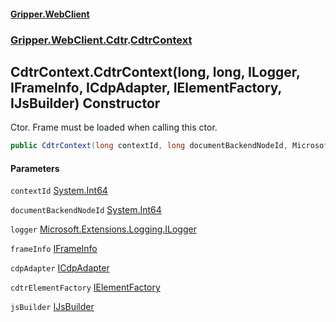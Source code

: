 #### [Gripper.WebClient](index 'index')
### [Gripper.WebClient.Cdtr](Gripper_WebClient_Cdtr 'Gripper.WebClient.Cdtr').[CdtrContext](Gripper_WebClient_Cdtr_CdtrContext 'Gripper.WebClient.Cdtr.CdtrContext')
## CdtrContext.CdtrContext(long, long, ILogger, IFrameInfo, ICdpAdapter, IElementFactory, IJsBuilder) Constructor
Ctor. Frame must be loaded when calling this ctor.  
```csharp
public CdtrContext(long contextId, long documentBackendNodeId, Microsoft.Extensions.Logging.ILogger logger, Gripper.WebClient.IFrameInfo frameInfo, Gripper.WebClient.Cdtr.ICdpAdapter cdpAdapter, Gripper.WebClient.Cdtr.IElementFactory cdtrElementFactory, Gripper.WebClient.IJsBuilder jsBuilder);
```
#### Parameters
<a name='Gripper_WebClient_Cdtr_CdtrContext_CdtrContext(long_long_Microsoft_Extensions_Logging_ILogger_Gripper_WebClient_IFrameInfo_Gripper_WebClient_Cdtr_ICdpAdapter_Gripper_WebClient_Cdtr_IElementFactory_Gripper_WebClient_IJsBuilder)_contextId'></a>
`contextId` [System.Int64](https://docs.microsoft.com/en-us/dotnet/api/System.Int64 'System.Int64')  
  
<a name='Gripper_WebClient_Cdtr_CdtrContext_CdtrContext(long_long_Microsoft_Extensions_Logging_ILogger_Gripper_WebClient_IFrameInfo_Gripper_WebClient_Cdtr_ICdpAdapter_Gripper_WebClient_Cdtr_IElementFactory_Gripper_WebClient_IJsBuilder)_documentBackendNodeId'></a>
`documentBackendNodeId` [System.Int64](https://docs.microsoft.com/en-us/dotnet/api/System.Int64 'System.Int64')  
  
<a name='Gripper_WebClient_Cdtr_CdtrContext_CdtrContext(long_long_Microsoft_Extensions_Logging_ILogger_Gripper_WebClient_IFrameInfo_Gripper_WebClient_Cdtr_ICdpAdapter_Gripper_WebClient_Cdtr_IElementFactory_Gripper_WebClient_IJsBuilder)_logger'></a>
`logger` [Microsoft.Extensions.Logging.ILogger](https://docs.microsoft.com/en-us/dotnet/api/Microsoft.Extensions.Logging.ILogger 'Microsoft.Extensions.Logging.ILogger')  
  
<a name='Gripper_WebClient_Cdtr_CdtrContext_CdtrContext(long_long_Microsoft_Extensions_Logging_ILogger_Gripper_WebClient_IFrameInfo_Gripper_WebClient_Cdtr_ICdpAdapter_Gripper_WebClient_Cdtr_IElementFactory_Gripper_WebClient_IJsBuilder)_frameInfo'></a>
`frameInfo` [IFrameInfo](Gripper_WebClient_IFrameInfo 'Gripper.WebClient.IFrameInfo')  
  
<a name='Gripper_WebClient_Cdtr_CdtrContext_CdtrContext(long_long_Microsoft_Extensions_Logging_ILogger_Gripper_WebClient_IFrameInfo_Gripper_WebClient_Cdtr_ICdpAdapter_Gripper_WebClient_Cdtr_IElementFactory_Gripper_WebClient_IJsBuilder)_cdpAdapter'></a>
`cdpAdapter` [ICdpAdapter](Gripper_WebClient_Cdtr_ICdpAdapter 'Gripper.WebClient.Cdtr.ICdpAdapter')  
  
<a name='Gripper_WebClient_Cdtr_CdtrContext_CdtrContext(long_long_Microsoft_Extensions_Logging_ILogger_Gripper_WebClient_IFrameInfo_Gripper_WebClient_Cdtr_ICdpAdapter_Gripper_WebClient_Cdtr_IElementFactory_Gripper_WebClient_IJsBuilder)_cdtrElementFactory'></a>
`cdtrElementFactory` [IElementFactory](Gripper_WebClient_Cdtr_IElementFactory 'Gripper.WebClient.Cdtr.IElementFactory')  
  
<a name='Gripper_WebClient_Cdtr_CdtrContext_CdtrContext(long_long_Microsoft_Extensions_Logging_ILogger_Gripper_WebClient_IFrameInfo_Gripper_WebClient_Cdtr_ICdpAdapter_Gripper_WebClient_Cdtr_IElementFactory_Gripper_WebClient_IJsBuilder)_jsBuilder'></a>
`jsBuilder` [IJsBuilder](Gripper_WebClient_IJsBuilder 'Gripper.WebClient.IJsBuilder')  
  
